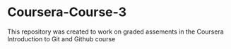 # Coursera-Course-3
This repository was created to work on graded assements in the Coursera Introduction to Git and Github course
